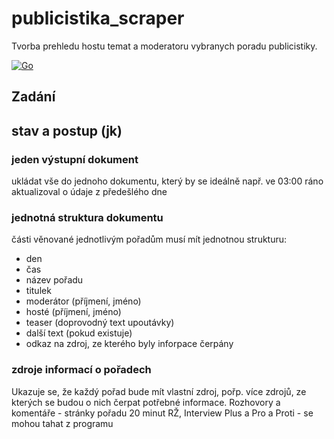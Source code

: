# publicistika_scraper
Tvorba prehledu hostu temat a moderatoru vybranych poradu publicistiky.

[![Go](https://github.com/czech-radio/publicistika-scraper/actions/workflows/go.yml/badge.svg)](https://github.com/czech-radio/publicistika-scraper/actions/workflows/go.yml)



## Zadání

## stav a postup (jk)
### jeden výstupní dokument
ukládat vše do jednoho dokumentu, který by se ideálně např. ve 03:00 ráno aktualizoval o údaje z předešlého dne
### jednotná struktura dokumentu
části věnované jednotlivým pořadům musí mít jednotnou strukturu:
  - den
  - čas
  - název pořadu
  - titulek
  - moderátor (příjmení, jméno)
  - hosté (příjmení, jméno)
  - teaser (doprovodný text upoutávky)
  - další text (pokud existuje)
  - odkaz na zdroj, ze kterého byly inforpace čerpány
### zdroje informací o pořadech
Ukazuje se, že každý pořad bude mít vlastní zdroj, pořp. více zdrojů, ze kterých se budou o nich čerpat potřebné informace.
Rozhovory a komentáře - stránky pořadu
20 minut RŽ, Interview Plus a Pro a Proti - se mohou tahat z programu
